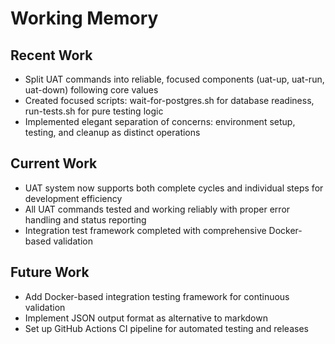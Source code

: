 # Working Memory

## Recent Work
- Split UAT commands into reliable, focused components (uat-up, uat-run, uat-down) following core values
- Created focused scripts: wait-for-postgres.sh for database readiness, run-tests.sh for pure testing logic
- Implemented elegant separation of concerns: environment setup, testing, and cleanup as distinct operations

## Current Work
- UAT system now supports both complete cycles and individual steps for development efficiency
- All UAT commands tested and working reliably with proper error handling and status reporting
- Integration test framework completed with comprehensive Docker-based validation

## Future Work
- Add Docker-based integration testing framework for continuous validation
- Implement JSON output format as alternative to markdown
- Set up GitHub Actions CI pipeline for automated testing and releases